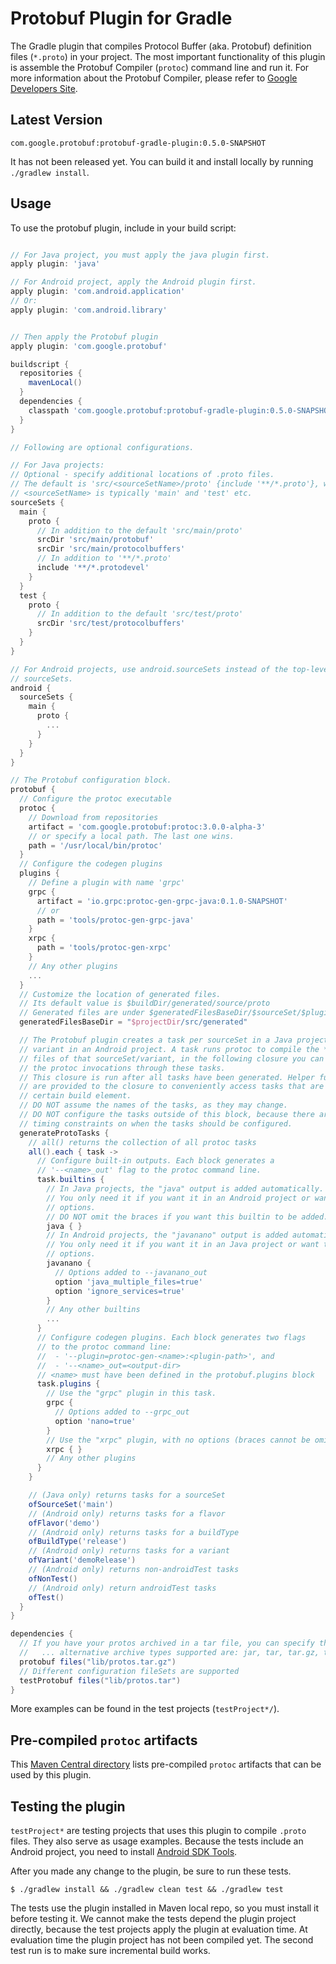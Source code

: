 # Protobuf Plugin for Gradle
The Gradle plugin that compiles Protocol Buffer (aka. Protobuf) definition
files (``*.proto``) in your project. The most important functionality of this
plugin is assemble the Protobuf Compiler (``protoc``) command line and run it.
For more information about the Protobuf Compiler, please refer to
[Google Developers Site](https://developers.google.com/protocol-buffers/docs/reference/java-generated?csw=1).

## Latest Version
``com.google.protobuf:protobuf-gradle-plugin:0.5.0-SNAPSHOT``

It has not been released yet. You can build it and install locally by running
``./gradlew install``.

## Usage
To use the protobuf plugin, include in your build script:

```gradle

// For Java project, you must apply the java plugin first.
apply plugin: 'java'

// For Android project, apply the Android plugin first.
apply plugin: 'com.android.application'
// Or:
apply plugin: 'com.android.library'


// Then apply the Protobuf plugin
apply plugin: 'com.google.protobuf'

buildscript {
  repositories {
    mavenLocal()
  }
  dependencies {
    classpath 'com.google.protobuf:protobuf-gradle-plugin:0.5.0-SNAPSHOT'
  }
}

// Following are optional configurations.

// For Java projects:
// Optional - specify additional locations of .proto files.
// The default is 'src/<sourceSetName>/proto' {include '**/*.proto'}, where
// <sourceSetName> is typically 'main' and 'test' etc.
sourceSets {
  main {
    proto {
      // In addition to the default 'src/main/proto'
      srcDir 'src/main/protobuf'
      srcDir 'src/main/protocolbuffers'
      // In addition to '**/*.proto'
      include '**/*.protodevel'
    }
  }
  test {
    proto {
      // In addition to the default 'src/test/proto'
      srcDir 'src/test/protocolbuffers'
    }
  }
}

// For Android projects, use android.sourceSets instead of the top-level
// sourceSets.
android {
  sourceSets {
    main {
      proto {
        ...
      }
    }
  }
}

// The Protobuf configuration block.
protobuf {
  // Configure the protoc executable
  protoc {
    // Download from repositories
    artifact = 'com.google.protobuf:protoc:3.0.0-alpha-3'
    // or specify a local path. The last one wins.
    path = '/usr/local/bin/protoc'
  }
  // Configure the codegen plugins
  plugins {
    // Define a plugin with name 'grpc'
    grpc {
      artifact = 'io.grpc:protoc-gen-grpc-java:0.1.0-SNAPSHOT'
      // or
      path = 'tools/protoc-gen-grpc-java'
    }
    xrpc {
      path = 'tools/protoc-gen-xrpc'
    }
    // Any other plugins
    ...
  }
  // Customize the location of generated files.
  // Its default value is $buildDir/generated/source/proto
  // Generated files are under $generatedFilesBaseDir/$sourceSet/$pluginName
  generatedFilesBaseDir = "$projectDir/src/generated"

  // The Protobuf plugin creates a task per sourceSet in a Java project, or per
  // variant in an Android project. A task runs protoc to compile the *.proto
  // files of that sourceSet/variant, in the following closure you can customize
  // the protoc invocations through these tasks.
  // This closure is run after all tasks have been generated. Helper functions
  // are provided to the closure to conveniently access tasks that are tied to a
  // certain build element.
  // DO NOT assume the names of the tasks, as they may change.
  // DO NOT configure the tasks outside of this block, because there are subtle
  // timing constraints on when the tasks should be configured.
  generateProtoTasks {
    // all() returns the collection of all protoc tasks
    all().each { task ->
      // Configure built-in outputs. Each block generates a
      // '--<name>_out' flag to the protoc command line.
      task.builtins {
        // In Java projects, the "java" output is added automatically.
        // You only need it if you want it in an Android project or want to add
        // options.
        // DO NOT omit the braces if you want this builtin to be added.
        java { }
        // In Android projects, the "javanano" output is added automatically.
        // You only need it if you want it in an Java project or want to add
        // options.
        javanano {
          // Options added to --javanano_out
          option 'java_multiple_files=true'
          option 'ignore_services=true'
        }
        // Any other builtins
        ...
      }
      // Configure codegen plugins. Each block generates two flags
      // to the protoc command line:
      //  - '--plugin=protoc-gen-<name>:<plugin-path>', and
      //  - '--<name>_out=<output-dir>
      // <name> must have been defined in the protobuf.plugins block
      task.plugins {
        // Use the "grpc" plugin in this task.
        grpc {
          // Options added to --grpc_out
          option 'nano=true'
        }
        // Use the "xrpc" plugin, with no options (braces cannot be omitted)
        xrpc { }
        // Any other plugins
      }
    }

    // (Java only) returns tasks for a sourceSet
    ofSourceSet('main')
    // (Android only) returns tasks for a flavor
    ofFlavor('demo')
    // (Android only) returns tasks for a buildType
    ofBuildType('release')
    // (Android only) returns tasks for a variant
    ofVariant('demoRelease')
    // (Android only) returns non-androidTest tasks
    ofNonTest()
    // (Android only) return androidTest tasks
    ofTest()
  }
}

dependencies {
  // If you have your protos archived in a tar file, you can specify that as a dependency
  //   ... alternative archive types supported are: jar, tar, tar.gz, tar.bz2, zip
  protobuf files("lib/protos.tar.gz")
  // Different configuration fileSets are supported
  testProtobuf files("lib/protos.tar")
}
```

More examples can be found in the test projects (``testProject*/``).

## Pre-compiled ``protoc`` artifacts
This [Maven Central directory](https://repo1.maven.org/maven2/com/google/protobuf/protoc/)
lists pre-compiled ``protoc`` artifacts that can be used by this plugin.

## Testing the plugin
``testProject*`` are testing projects that uses this plugin to compile
``.proto`` files. They also serve as usage examples. Because the tests include
an Android project, you need to install [Android SDK
Tools](https://developer.android.com/sdk/index.html#Other).

After you made any change to the plugin, be sure to run these tests.
```
$ ./gradlew install && ./gradlew clean test && ./gradlew test
```
The tests use the plugin installed in Maven local repo, so you must install
it before testing it. We cannot make the tests depend the plugin project
directly, because the test projects apply the plugin at evaluation time. At
evaluation time the plugin project has not been compiled yet. The second test
run is to make sure incremental build works.
